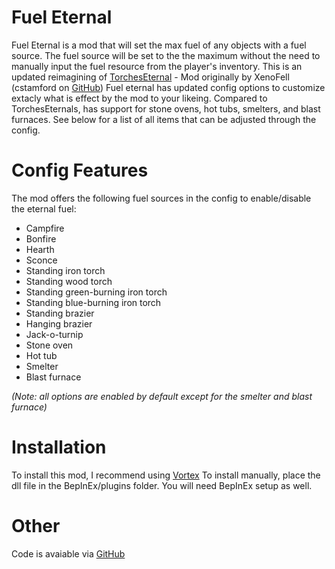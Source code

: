# Fuel Eternal
Fuel Eternal is a mod that will set the max fuel of any objects with a fuel source. The fuel source will be set to the the maximum without the need to manually input the fuel resource from the player's inventory.
This is an updated reimagining of [TorchesEternal](https://www.nexusmods.com/valheim/mods/945) - Mod originally by XenoFell (cstamford on [GitHub](https://github.com/cstamford/ValheimMods/tree/main/TorchesEternal))
Fuel eternal has updated config options to customize extacly what is effect by the mod to your likeing. Compared to TorchesEternals, has support for stone ovens, hot tubs, smelters, and blast furnaces. See below for a list of all items that can be adjusted through the config.

# Config Features
The mod offers the following fuel sources in the config to enable/disable the eternal fuel:

- Campfire
- Bonfire
- Hearth
- Sconce
- Standing iron torch
- Standing wood torch
- Standing green-burning iron torch
- Standing blue-burning iron torch
- Standing brazier
- Hanging brazier
- Jack-o-turnip
- Stone oven
- Hot tub
- Smelter
- Blast furnace
   
*(Note: all options are enabled by default except for the smelter and blast furnace)*

# Installation
To install this mod, I recommend using [Vortex](https://www.nexusmods.com/about/vortex/)
To install manually, place the dll file in the BepInEx/plugins folder. You will need BepInEx setup as well.

# Other
Code is avaiable via [GitHub](https://github.com/Marfinator/ValheimMods/tree/main/FuelEternal)
